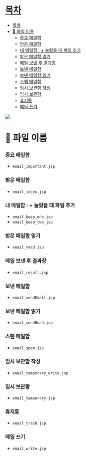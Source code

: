 

# [목차](#목차)
- [목차](#목차)
- [🎈 파일 이름](#-파일-이름)
    - [중요 메일함](#중요-메일함)
    - [받은 메일함](#받은-메일함)
    - [내 메일함 : + 눌렀을 때 파일 추가](#내-메일함---눌렀을-때-파일-추가)
    - [받은 메일함 읽기](#받은-메일함-읽기)
    - [메일 보낸 후 결과창](#메일-보낸-후-결과창)
    - [보낸 메일함](#보낸-메일함)
    - [보낸 메일함 읽기](#보낸-메일함-읽기)
    - [스팸 메일함](#스팸-메일함)
    - [임시 보관함 작성](#임시-보관함-작성)
    - [임시 보관함](#임시-보관함)
    - [휴지통](#휴지통)
    - [메일 쓰기](#메일-쓰기)
 
![](https://images.velog.io/images/withcolinsong/post/88f5029e-aa3f-449d-b3c0-f86c7a9e41de/image.png)


# 🎈 파일 이름

### 중요 메일함
- `email_important.jsp`

### 받은 메일함
- `email_index.jsp`

### 내 메일함 : + 눌렀을 때 파일 추가
- `email_keep_one.jsp`
- `email_keep_two.jsp`

###  받은 메일함 읽기
- `email_read.jsp`

###  메일 보낸 후 결과창
- `email_result.jsp`

###  보낸 메일함
- `email_sendEmail.jsp`

### 보낸 메일함 읽기
- `email_sendRead.jsp`

### 스팸 메일함
- `email_spam.jsp`

### 임시 보관함 작성
- `email_temporary_write.jsp`

### 임시 보관함 
- `email_temporary.jsp`

### 휴지통
- `email_trash.jsp`

### 메일 쓰기
- `email_write.jsp`

